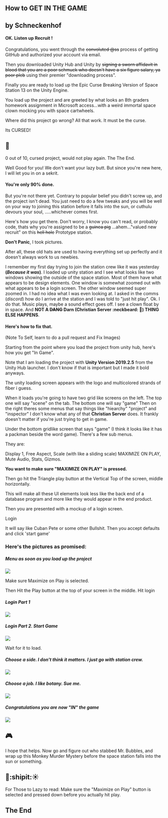## How to GET IN THE GAME

## by Schneckenhof


#### OK. Listen up Recruit ! 

Congratulations, you went through the ~~convoluted @ss~~ process of getting GitHub and authorized your account via email. 

Then you downloaded Unity Hub and Unity by ~~signing a sworn affidavit in blood that you are a poor schmuck who doesn't have a six figure salary, ya poor pleb~~ using their premier "downloading process".

Finally you are ready to load up the Epic Curse Breaking Version of Space Station 13 on the Unity Engine. 

You load up the project and are greeted by what looks an 8th graders homework assignment in Microsoft access...with a weird immortal space clown mocking you with space cartwheels. 

Where did this project go wrong? All that work. It must be the curse. 

Its CURSED! 

## :japanese_ogre:

0 out of 10, cursed project, would not play again. The The End.

Well Good for you! We don't want your lazy butt. But since you're new here, I will let you in on a sekrit. 

#### You're only 90% done. 

But you're not there yet. Contrary to popular belief you didn't screw up, and the project isn't dead. You just need to do a few tweaks and you will be well on your way to joining this station before it falls into the sun, or cuthulu devours your soul, .....whichever comes first. 

Here's how you get there. Don't worry, I know you can't read, or probably code, thats why you're assigned to be a ~~guinea pig~~ ...ahem..."valued new recruit" on this ~~hell hole~~ Prototype station. 

**Don't Panic**, I took pictures. 

After all, these old hats are used to having everything set up perfectly and it doesn't always work to us newbies.  

I remember my first day trying to join the station crew like it was yesterday **(*Because it was*)**. I loaded up unity station and I see what looks like two windows showing the outside of the space station. Most of them have what appears to be design elements. 
One window is somewhat zoomed out with what appears to be a login screen. The other window seemed super zoomed in. I had no idea what I was even looking at. I asked in the comms (*discord*) how do I arrive at the station and I was told to "just hit play". Ok. I do that. Music plays, maybe a sound effect goes off. I see a clown float by in space. And **NOT A **~~DANG~~** Darn (Christian Server :neckbeard: :anger:) THING ELSE HAPPENS**. 


#### Here's how to fix that.

(Note To Self, learn to do a pull request and Fix Images)

Starting from the point where you load the project from unity hub, here's how you get "In Game".

Note that I am loading the project with **Unity Version 2019.2.5**
from the Unity Hub launcher. 
I don't know if that is important but I made it bold anyways.

The unity loading screen appears with the logo and multicolored strands of fiber i guess.

When it loads you're going to have two grid like screens on the left. The top one will say "scene" on the tab. The bottom one will say "game"
Then on the right theres some menus that say things like "hiearchy" "project" and "inspector"
I don't know what any of that **Christian Server** does. 
It frankly doesn't matter if you're just trying to get in game.

Under the bottom gridlike screen that says "game" (I think it looks like it has a packman beside the word game). There's a few sub menus. 

They are: 

Display 1, Free Aspect, Scale (with like a sliding scale) MAXIMIZE ON PLAY, Mute Audio, Stats, Gizmos.

**You want to make sure "MAXIMIZE ON PLAY" is pressed.**

Then go hit the Triangle play button at the Vertical Top of the screen, middle horizontally.

This will make all these UI elements look less like the back end of a database program and more like they would appear in the end product.

Then you are presented with a mockup of a login screen.

Login

It will say like Cuban Pete or some other Bullshit.
Then you accept defaults and click 'start game'

### Here's the pictures as promised:

##### Menu as soon as you load up the project

![](https://cdn.discordapp.com/attachments/312454684021620736/596547044538187789/Menu_as_it_initially_appears.PNG)

Make sure Maximize on Play is selected.

Then Hit the Play button at the top of your screen in the middle.
Hit login

##### Login Part 1


![](https://cdn.discordapp.com/attachments/273774715741667329/596159760647323689/After_you_hit_play_with_Maxmize_on_Play_selected.PNG)

##### Login Part 2. Start Game

![](https://cdn.discordapp.com/attachments/273774715741667329/596160026637500416/Login_Part_2.PNG)

Wait for it to load.

##### Choose a side. I don't think it matters. I just go with station crew.

![]( https://cdn.discordapp.com/attachments/273774715741667329/596160352614350869/Choose_a_side.PNG)

##### Choose a job. I like botany. Sue me.

![](https://cdn.discordapp.com/attachments/273774715741667329/596160641559953461/Choose_a_job.PNG)


##### Congratulations you are now "IN" the game 

![](https://cdn.discordapp.com/attachments/273774715741667329/596160984557813780/Congratulations_you_are_now_in_the_game.PNG)

## :video_game:

I hope that helps. Now go and figure out who stabbed Mr. Bubbles, and wrap up this Monkey Murder Mystery before the space station falls into the sun or something.

## :speak_no_evil::shipit::sunny:

For Those to Lazy to read: Make sure the "Maximize on Play" button is selected and pressed down before you actually hit play.

## The End